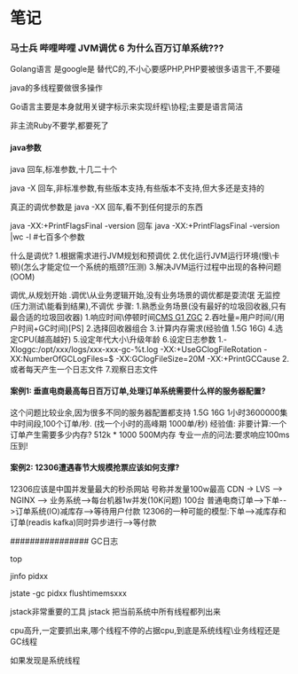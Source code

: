 # 笔记

### 马士兵 哔哩哔哩 JVM调优 6 为什么百万订单系统???

Golang语言 是google是 替代C的,不小心要感PHP,PHP要被很多语言干,不要碰

java的多线程要做很多操作

Go语言主要是本身就用关键字标示来实现纤程\协程;主要是语言简洁

非主流Ruby不要学,都要死了

#### java参数
java 回车,标准参数,十几二十个

java -X 回车,非标准参数,有些版本支持,有些版本不支持,但大多还是支持的

真正的调优参数是
java -XX 回车,看不到任何提示的东西

java -XX:+PrintFlagsFinal -version 回车
java -XX:+PrintFlagsFinal -version |wc -l  #七百多个参数

什么是调优?
1.根据需求进行JVM规划和预调优
2.优化运行JVM运行环境(慢\卡顿)(怎么才能定位一个系统的瓶颈?压测)
3.解决JVM运行过程中出现的各种问题(OOM)

调优,从规划开始
.调优\从业务逻辑开始,没有业务场景的调优都是耍流氓
无监控(压力测试\能看到结果),不调优
步骤:
  1.熟悉业务场景(没有最好的垃圾回收器,只有最合适的垃圾回收器)
    1.响应时间\停顿时间[CMS G1 ZGC](需要给用户作响应)
    2.吞吐量=用户时间/(用户时间+GC时间)[PS]
  2.选择回收器组合
  3.计算内存需求(经验值 1.5G 16G)
  4.选定CPU(越高越好)
  5.设定年代大小\升级年龄
  6.设定日志参数
    1.-Xloggc:/opt/xxx/logs/xxx-xxx-gc-%t.log -XX:+UseGClogFileRotation -XX:NumberOfGCLogFiles=$ -XX:GClogFileSize=20M -XX:+PrintGCCause
    2.或者每天产生一个日志文件
  7.观察日志文件
  
#### 案例1: 垂直电商最高每日百万订单,处理订单系统需要什么样的服务器配置?
这个问题比较业余,因为很多不同的服务器配置都支持 1.5G 16G
1小时3600000集中时间段,100个订单/秒. (找一个小时的高峰期 1000单/秒)
经验值:
非要计算:一个订单产生需要多少内存? 512k * 1000  500M内存
专业一点的问法:要求响应100ms
压到!

#### 案例2: 12306遭遇春节大规模抢票应该如何支撑?
12306应该是中国并发量最大的秒杀网站
号称并发量100w最高
CDN -> LVS --> NGINX --> 业务系统-->每台机器1w并发(10K问题) 100台
普通电商订单-->下单-->订单系统(IO)减库存-->等待用户付款
12306的一种可能的模型:下单-->减库存和订单(readis kafka)同时异步进行-->等付款


################
GC日志

top

jinfo pidxx

jstate -gc pidxx  flushtimemsxxx

jstack非常重要的工具
jstack 把当前系统中所有线程都列出来

cpu高升,一定要抓出来,哪个线程不停的占据cpu,到底是系统线程\业务线程还是GC线程

如果发现是系统线程
